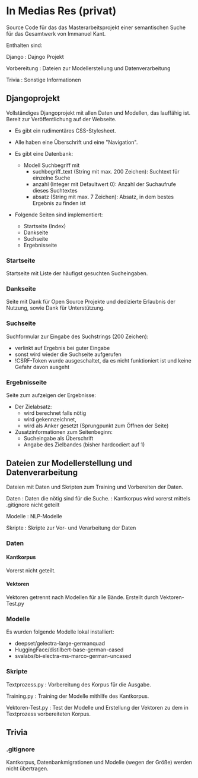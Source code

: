# In Medias Res (privat)
Source Code für das das Masterarbeitsprojekt einer semantischen Suche für das Gesamtwerk von Immanuel Kant.

Enthalten sind:

Django
: Dajngo Projekt

Vorbereitung
: Dateien zur Modellerstellung und Datenverarbeitung

Trivia
: Sonstige Informationen

## Djangoprojekt

Vollständiges Djangoprojekt mit allen Daten und Modellen, das lauffähig ist. Bereit zur Veröffentlichung auf der Webseite. 
- Es gibt ein rudimentäres CSS-Stylesheet.
- Alle haben eine Überschrift und eine "Navigation". 

- Es gibt eine Datenbank:
    - Modell Suchbegriff mit
        - suchbegriff_text (String mit max. 200 Zeichen): Suchtext für einzelne Suche
        - anzahl (Integer mit Defaultwert 0): Anzahl der Suchaufrufe dieses Suchtextes
        - absatz (String mit max. 7 Zeichen): Absatz, in dem bestes Ergebnis zu finden ist

- Folgende Seiten sind implementiert:
    - Startseite (Index)
    - Dankseite
    - Suchseite
    - Ergebnisseite

### Startseite

Startseite mit Liste der häufigst gesuchten Sucheingaben.

### Dankseite

Seite mit Dank für Open Source Projekte und dedizierte Erlaubnis der Nutzung, sowie Dank für Unterstützung.

### Suchseite

Suchformular zur Eingabe des Suchstrings (200 Zeichen):
- verlinkt auf Ergebnis bei guter Eingabe
- sonst wird wieder die Suchseite aufgerufen
- !CSRF-Token wurde ausgeschaltet, da es nicht funktioniert ist und keine Gefahr davon ausgeht

### Ergebnisseite

Seite zum aufzeigen der Ergebnisse:
- Der Zielabsatz:
    - wird berechnet falls nötig
    - wird gekennzeichnet, 
    - wird als Anker gesetzt (Sprungpunkt zum Öffnen der Seite)
- Zusatzinformationen zum Seitenbeginn:
    - Sucheingabe als Überschrift
    - Angabe des Zielbandes (bisher hardcodiert auf 1)

## Dateien zur Modellerstellung und Datenverarbeitung

Dateien mit Daten und Skripten zum Training und Vorbereiten der Daten.

Daten
: Daten die nötig sind für die Suche.
: Kantkorpus wird vorerst mittels .gitignore nicht geteilt

Modelle
: NLP-Modelle

Skripte
: Skripte zur Vor- und Verarbeitung der Daten


### Daten

#### Kantkorpus

Vorerst nicht geteilt.

#### Vektoren

Vektoren getrennt nach Modellen für alle Bände. Erstellt durch Vektoren-Test.py

### Modelle

Es wurden folgende Modelle lokal installiert:
- deepset/gelectra-large-germanquad
- HuggingFace/distilbert-base-german-cased
- svalabs/bi-electra-ms-marco-german-uncased

### Skripte

Textprozess.py
: Vorbereitung des Korpus für die Ausgabe.

Training.py
: Training der Modelle mithilfe des Kantkorpus.

Vektoren-Test.py
: Test der Modelle und Erstellung der Vektoren zu dem in Textprozess vorbereiteten Korpus.

## Trivia

### .gitignore

Kantkorpus, Datenbankmigrationen und Modelle (wegen der Größe) werden nicht übertragen.